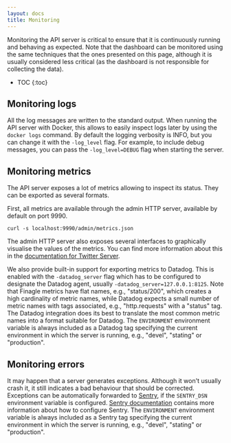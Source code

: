 ```yaml
---
layout: docs
title: Monitoring
---
```


Monitoring the API server is critical to ensure that it is continuously running and behaving as expected.
Note that the dashboard can be monitored using the same techniques that the ones presented on this page, although it is usually considered less critical (as the dashboard is not responsible for collecting the data).

* TOC
{:toc}

## Monitoring logs

All the log messages are written to the standard output.
When running the API server with Docker, this allows to easily inspect logs later by using the `docker logs` command.
By default the logging verbosity is INFO, but you can change it with the `-log_level` flag.
For example, to include debug messages, you can pass the `-log_level=DEBUG` flag when starting the server.

## Monitoring metrics

The API server exposes a lot of metrics allowing to inspect its status.
They can be exported as several formats.

First, all metrics are available through the admin HTTP server, available by default on port 9990.

```
curl -s localhost:9990/admin/metrics.json
```

The admin HTTP server also exposes several interfaces to graphically visualise the values of the metrics.
You can find more information about this in the [documentation for Twitter Server](https://twitter.github.io/twitter-server/Features.html#metrics).

We also provide built-in support for exporting metrics to Datadog.
This is enabled with the `-datadog_server` flag which has to be configured to designate the Datadog agent, usually `-datadog_server=127.0.0.1:8125`.
Note that Finagle metrics have flat names, e.g., "status/200", which creates a high cardinality of metric names, while Datadog expects a small number of metric names with tags associated, e.g., "http.requests" with a "status" tag.
The Datadog integration does its best to translate the most common metric names into a format suitable for Datadog.
The `ENVIRONMENT` environment variable is always included as a Datadog tag specifying the current environment in which the server is running, e.g., "devel", "stating" or "production".

## Monitoring errors

It may happen that a server generates exceptions.
Although it won't usually crash it, it still indicates a bad behaviour that should be corrected.
Exceptions can be automatically forwarded to [Sentry](https://sentry.io), if the `SENTRY_DSN` environment variable is configured.
[Sentry documentation](https://docs.sentry.io/clients/java/config/) contains more information about how to configure Sentry.
The `ENVIRONMENT` environment variable is always included as a Sentry tag specifying the current environment in which the server is running, e.g., "devel", "stating" or "production".
